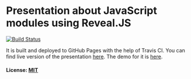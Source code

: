 # Presentation about JavaScript modules using Reveal.JS
[![Build Status](https://travis-ci.org/DarkXaHTeP/JsModules.Presentation.svg?branch=master)](https://travis-ci.org/DarkXaHTeP/JsModules.Presentation)

It is built and deployed to GitHub Pages with the help of Travis CI.
You can find live version of the presentation [here](https://darkxahtep.github.io/JsModules.Presentation).
The demo for it is [here](https://darkxahtep.github.io/JsModules.Demo).

#### License: [MIT](LICENSE)